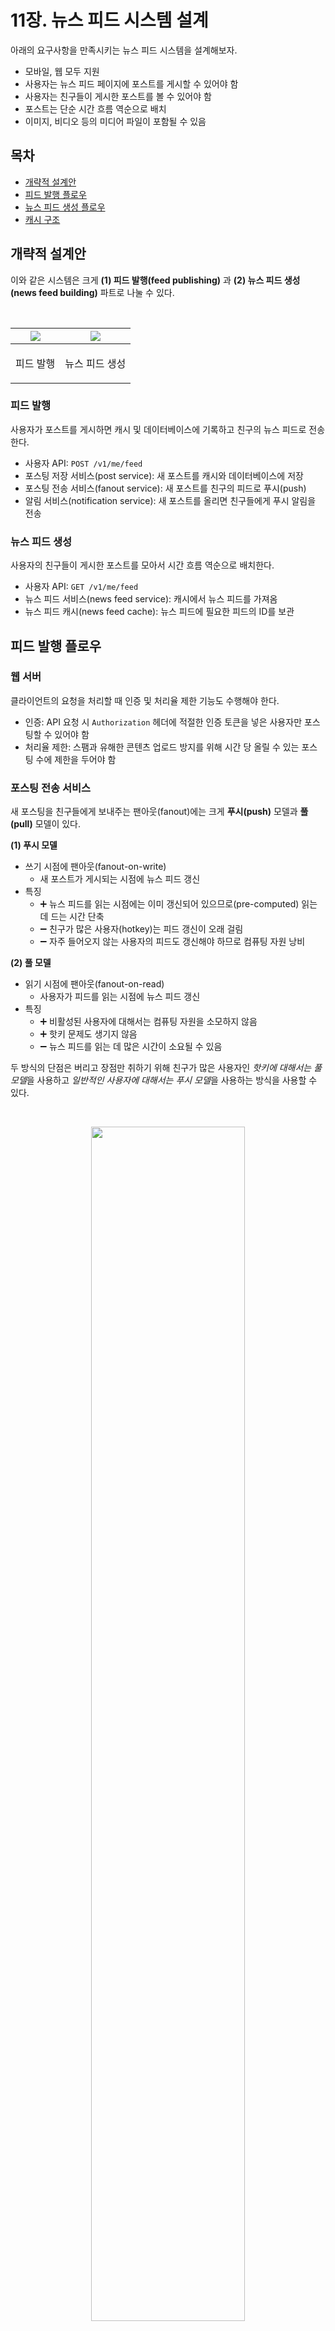 # 11장. 뉴스 피드 시스템 설계

아래의 요구사항을 만족시키는 뉴스 피드 시스템을 설계해보자.

- 모바일, 웹 모두 지원
- 사용자는 뉴스 피드 페이지에 포스트를 게시할 수 있어야 함
- 사용자는 친구들이 게시한 포스트를 볼 수 있어야 함
- 포스트는 단순 시간 흐름 역순으로 배치
- 이미지, 비디오 등의 미디어 파일이 포함될 수 있음

## 목차
- [개략적 설계안](#개략적-설계안)
- [피드 발행 플로우](#피드-발행-플로우)
- [뉴스 피드 생성 플로우](#뉴스-피드-생성-플로우)
- [캐시 구조](#캐시-구조)

## 개략적 설계안
이와 같은 시스템은 크게 **(1) 피드 발행(feed publishing)** 과 **(2) 뉴스 피드 생성(news feed building)** 파트로 나눌 수 있다.

<br />

|![](imgs/11-2.png)|![](imgs/11-3.png)|
|-|-|
|<p align="center">피드 발행</p>|<p align="center">뉴스 피드 생성</p>|

### 피드 발행
사용자가 포스트를 게시하면 캐시 및 데이터베이스에 기록하고 친구의 뉴스 피드로 전송한다.

- 사용자 API: `POST /v1/me/feed`
- 포스팅 저장 서비스(post service): 새 포스트를 캐시와 데이터베이스에 저장
- 포스팅 전송 서비스(fanout service): 새 포스트를 친구의 피드로 푸시(push)
- 알림 서비스(notification service): 새 포스트를 올리면 친구들에게 푸시 알림을 전송

### 뉴스 피드 생성
사용자의 친구들이 게시한 포스트를 모아서 시간 흐름 역순으로 배치한다.

- 사용자 API: `GET /v1/me/feed`
- 뉴스 피드 서비스(news feed service): 캐시에서 뉴스 피드를 가져옴
- 뉴스 피드 캐시(news feed cache): 뉴스 피드에 필요한 피드의 ID를 보관

## 피드 발행 플로우

### 웹 서버
클라이언트의 요청을 처리할 때 인증 및 처리율 제한 기능도 수행해야 한다.

- 인증: API 요청 시 `Authorization` 헤더에 적절한 인증 토큰을 넣은 사용자만 포스팅할 수 있어야 함
- 처리율 제한: 스팸과 유해한 콘텐츠 업로드 방지를 위해 시간 당 올릴 수 있는 포스팅 수에 제한을 두어야 함

### 포스팅 전송 서비스
새 포스팅을 친구들에게 보내주는 팬아웃(fanout)에는 크게 **푸시(push)** 모델과 **풀(pull)** 모델이 있다.

**(1) 푸시 모델**
- 쓰기 시점에 팬아웃(fanout-on-write)
    - 새 포스트가 게시되는 시점에 뉴스 피드 갱신
- 특징
    - ➕ 뉴스 피드를 읽는 시점에는 이미 갱신되어 있으므로(pre-computed) 읽는 데 드는 시간 단축
    - ➖ 친구가 많은 사용자(hotkey)는 피드 갱신이 오래 걸림
    - ➖ 자주 들어오지 않는 사용자의 피드도 갱신해야 하므로 컴퓨팅 자원 낭비

**(2) 풀 모델**
- 읽기 시점에 팬아웃(fanout-on-read)
    - 사용자가 피드를 읽는 시점에 뉴스 피드 갱신
- 특징
    - ➕ 비활성된 사용자에 대해서는 컴퓨팅 자원을 소모하지 않음
    - ➕ 핫키 문제도 생기지 않음
    - ➖ 뉴스 피드를 읽는 데 많은 시간이 소요될 수 있음

두 방식의 단점은 버리고 장점만 취하기 위해 친구가 많은 사용자인 *핫키에 대해서는 풀 모델*을 사용하고 *일반적인 사용자에 대해서는 푸시 모델*을 사용하는 방식을 사용할 수 있다.

<br />
<p align="center"><img src="imgs/hybrid.png" width="70%" /></p>
<br />
<!-- ![](imgs/hybrid.png) -->

푸시 모델을 사용하는 포스팅 전송(팬아웃) 서비스의 플로우는 다음과 같다.

![](imgs/fanout.svg)

1. 친구 ID 목록 추출
    - 그래프 데이터베이스에서 친구 ID 목록을 가져온다.
2. 친구 데이터 추출
    - 사용자 정보 캐시에서 친구들의 정보를 가져온다.
3. 메시지 큐
    - 친구 목록과 포스트 ID를 메시지 큐에 넣는다.
4. 뉴스 피드 갱신
    - 팬아웃 작업 서버가 메시지 큐에서 데이터를 꺼내서 뉴스 피드 캐시에 넣는다.
    - 뉴스 피드 캐시는 `<포스트 ID, 사용자 ID>` 쌍을 보관하는 매핑 테이블이라고 할 수 있다.
    - 캐시 크기에 적절한 수준의 제한을 둔다. 

## 뉴스 피드 생성 플로우
### CDN
이미지, 비디오와 같은 미디어 콘텐츠는 CDN에 저장하여 빠르게 읽을 수 있도록 한다.

### 뉴스 피드 서비스
뉴스 피드 서비스의 플로우는 다음과 같다.

![](imgs/feed.svg)

1. 포스트 목록 가져오기
    - 뉴스 피드 캐시에서 포스트의 ID 목록을 가져온다.
2. 완전한 뉴스 피드 만들기
    - 포스트의 컨텐츠와 이미지 등을 포스트 캐시에서 가져온다.
    - 사용자의 이름과 사진을 사용자 캐시에서 가져온다.

## 캐시 구조
뉴스 피드 시스템의 핵심 컴포넌트는 캐시이다. 뉴스 피드 시스템에서는 캐시를 다음과 같은 다섯 계층으로 구성할 수 있다.

<p align="center"><img src="imgs/cache.png" width="70%" /></p>

- 뉴스 피드: 뉴스 피드의 ID를 보관
- 콘텐츠: 포스트의 콘텐츠 데이터를 보관, 인기 콘텐츠는 따로 분리하여 보관
- 소셜 그래프: 사용자 간 관계 정보를 보관
- 행동(action): 좋아요, 댓글과 같은 포스트에 대한 사용자의 행동 정보를 보관
- 횟수(counter): 좋아요/댓글 수, 팔로워/팔로잉 수와 같은 정보를 보관